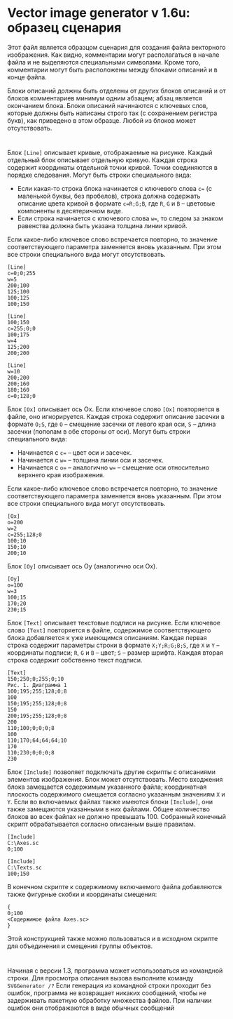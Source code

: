 # Vector image generator v 1.6u: образец сценария

Этот файл является образцом сценария для создания файла векторного изображения.
Как видно, комментарии могут располагаться в начале файла и не выделяются специальными
символами. Кроме того, комментарии могут быть расположены между блоками описаний и в
конце файла.

Блоки описаний должны быть отделены от других блоков описаний и от блоков комментариев
минимум одним абзацем; абзац является окончанием блока. Блоки описаний начинаются с
ключевых слов, которые должны быть написаны строго так (с сохранением регистра букв),
как приведено в этом образце. Любой из блоков может отсутствовать.

#

Блок ```[Line]``` описывает кривые, отображаемые на рисунке. Каждый отдельный блок описывает
отдельную кривую. Каждая строка содержит координаты отдельной точки кривой. Точки
соединяются в порядке следования. Могут быть строки специального вида:

- Если какая-то строка блока начинается с ключевого слова ```c=``` (с маленькой буквы, без
пробелов), строка должна содержать описание цвета кривой в формате ```c=R;G;B```, где ```R```,
```G``` и ```B``` – цветовые компоненты в десятеричном виде.
- Если строка начинается с ключевого слова ```w=```, то следом за знаком равенства
должна быть указана толщина линии кривой.

Если какое-либо ключевое слово встречается повторно, то значение соответствующего
параметра заменяется вновь указанным. При этом все строки специального вида могут
отсутствовать.

```
[Line]
c=0;0;255
w=5
200;100
125;100
100;125
100;150

[Line]
100;150
c=255;0;0
100;175
w=4
125;200
200;200

[Line]
w=10
200;200
200;160
180;160
c=0;128;0
```
Блок ```[Ox]``` описывает ось Ox. Если ключевое слово ```[Ox]``` повторяется в файле, оно
игнорируется. Каждая строка содержит описание засечки в формате ```O;S```, где ```O``` – смещение
засечки от левого края оси, ```S``` – длина засечки (пополам в обе стороны от оси). Могут быть
строки специального вида:

- Начинается с ```c=``` – цвет оси и засечек.
- Начинается с ```w=``` – толщина линии оси и засечек.
- Начинается с ```o=``` – аналогично ```w=``` – смещение оси относительно верхнего края изображения.

Если какое-либо ключевое слово встречается повторно, то значение соответствующего
параметра заменяется вновь указанным. При этом все строки специального вида могут
отсутствовать.

```
[Ox]
o=200
w=2
c=255;128;0
100;10
150;10
200;10
```

Блок ```[Oy]``` описывает ось Oy (аналогично оси Ox).

```
[Oy]
o=100
w=3
100;15
170;20
230;15
```
Блок ```[Text]``` описывает текстовые подписи на рисунке. Если ключевое слово ```[Text]``` повторяется
в файле, содержимое соответствующего блока добавляется к уже имеющимся описаниям. Каждая
первая строка содержит параметры строки в формате ```X;Y;R;G;B;S```, где ```X``` и ```Y``` – координаты
подписи; ```R```, ```G``` и ```B``` – цвет; ```S``` – размер шрифта. Каждая вторая строка содержит собственно
текст подписи.

```
[Text]
150;250;0;255;0;10
Рис. 1. Диаграмма 1
100;195;255;128;0;8
100
150;195;255;128;0;8
150
200;195;255;128;0;8
200
110;100;0;0;0;8
100
110;170;64;64;64;10
170
110;230;0;0;0;8
230
```
Блок ```[Include]``` позволяет подключать другие скрипты с описаниями элементов изображения.
Блок может отсутствовать. Место входжения блока замещается содержимым указанного файла;
координатная плоскость содержимого смещается согласно указанным значениям ```X``` и ```Y```. Если
во включаемых файлах также имеются блоки ```[Include]```, они также замещаются указанными в
них файлами. Общее количество блоков во всех файлах не должно превышать 100. Собранный
конечный скрипт обрабатывается согласно описанным выше правилам.

```
[Include]
C:\Axes.sc
0;100

[Include]
C:\Texts.sc
100;150
```

В конечном скрипте к содержимому включаемого файла добавляются также фигурные скобки и
координаты смещения:

```
{
0;100
<Содержимое файла Axes.sc>
}
```

Этой конструкцией также можно пользоваться и в исходном скрипте для объединения и
смещения группы объектов.

#

Начиная с версии 1.3, программа может использоваться из командной строки. Для просмотра
описания вызова выполните команду ```SVGGenerator /?```
Если генерация из командной строки проходит без ошибок, программа не возвращает никаких
сообщений, чтобы не задерживать пакетную обработку множества файлов. При наличии ошибок
они отображаются в виде обычных сообщений
